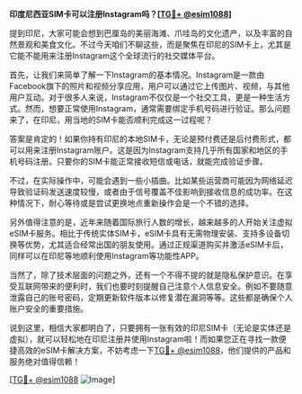 **印度尼西亚SIM卡可以注册Instagram吗？[[TG💪+ @esim1088](https://t.me/s/esim1088)]**

提到印尼，大家可能会想到巴厘岛的美丽海滩、爪哇岛的文化遗产，以及丰富的自然景观和美食文化。不过今天咱们不聊这些，而是聚焦在印尼的SIM卡上，尤其是它能不能用来注册Instagram这个全球流行的社交媒体平台。

首先，让我们来简单了解一下Instagram的基本情况。Instagram是一款由Facebook旗下的照片和视频分享应用，用户可以通过它上传图片、视频，与其他用户互动。对于很多人来说，Instagram不仅仅是一个社交工具，更是一种生活方式。然而，想要正常使用Instagram，通常需要绑定手机号码进行验证。那么问题来了，在印尼，用当地的SIM卡能否顺利完成这一过程呢？

答案是肯定的！如果你持有印尼的本地SIM卡，无论是预付费还是后付费形式，都可以用来注册Instagram账户。这是因为Instagram支持几乎所有国家和地区的手机号码注册。只要你的SIM卡能正常接收短信或电话，就能完成验证步骤。

不过，在实际操作中，可能会遇到一些小插曲。比如某些运营商可能因为网络延迟导致验证码发送速度较慢，或者由于信号覆盖不佳影响到接收信息的成功率。在这种情况下，耐心等待或是尝试更换地点重新操作会是一个不错的选择。

另外值得注意的是，近年来随着国际旅行人数的增长，越来越多的人开始关注虚拟eSIM卡服务。相比于传统实体SIM卡，eSIM卡具有无需物理安装、支持多设备切换等优势，尤其适合经常出国的朋友使用。通过正规渠道购买并激活eSIM卡后，同样可以在印尼等地顺利使用Instagram等功能性APP。

当然了，除了技术层面的问题之外，还有一个不得不提的就是隐私保护意识。在享受互联网带来的便利时，我们也要时刻提醒自己注意个人信息安全。例如不要随意泄露自己的账号密码，定期更新软件版本以修复潜在漏洞等等。这些都是确保个人账户安全的重要措施。

说到这里，相信大家都明白了，只要拥有一张有效的印尼SIM卡（无论是实体还是虚拟），就可以轻松地在印尼注册并使用Instagram啦！而如果您正在寻找一款便捷高效的eSIM卡解决方案，不妨考虑一下[TG💪+ @esim1088](https://t.me/s/esim1088)，他们提供的产品和服务绝对值得信赖！

[[TG💪+ @esim1088](https://t.me/s/esim1088) ![Image](https://i.postimg.cc/4NQfJmqS/Snipaste-2025-05-13-00-14-12.png)]
